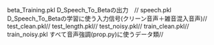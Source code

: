 beta_Training.pkl   D_Speech_To_Betaの出力　//
speech.pkl          D_Speech_To_Betaの学習に使う入力信号(クリーン音声＋雑音混入音声)//
test_clean.pkl//
test_length.pkl//
test_noisy.pkl//
train_clean.pkl//
train_noisy.pkl     すべて音声強調(prop.py)に使うデータ類//

